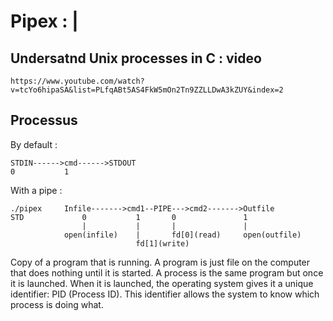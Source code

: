 # Pipex : |



## Undersatnd Unix processes in C : video



```
https://www.youtube.com/watch?v=tcYo6hipaSA&list=PLfqABt5AS4FkW5mOn2Tn9ZZLLDwA3kZUY&index=2
```


## Processus

By default :
```
STDIN------>cmd------>STDOUT
0			1
```

With a pipe  :

```
./pipex		Infile------->cmd1--PIPE--->cmd2------->Outfile
STD				0			1		0				1
				|			|		|				|
			open(infile)	|		fd[0](read)		open(outfile)
							fd[1](write)
```

Copy of a program that is running. A program is just file on the computer that does nothing until it is started. A process is the same program but once it is launched. When it is launched, the operating system gives it a unique identifier: PID (Process ID). This identifier allows the system to know which process is doing what.


